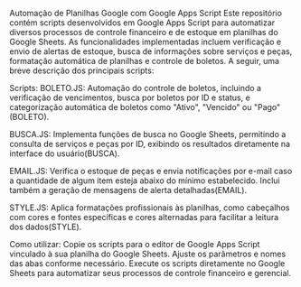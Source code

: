 Automação de Planilhas Google com Google Apps Script
Este repositório contém scripts desenvolvidos em Google Apps Script para automatizar diversos processos de controle financeiro e de estoque em planilhas do Google Sheets. As funcionalidades implementadas incluem verificação e envio de alertas de estoque, busca de informações sobre serviços e peças, formatação automática de planilhas e controle de boletos. A seguir, uma breve descrição dos principais scripts:

Scripts:
BOLETO.JS:
Automação do controle de boletos, incluindo a verificação de vencimentos, busca por boletos por ID e status, e categorização automática de boletos como "Ativo", "Vencido" ou "Pago"​(BOLETO).

BUSCA.JS:
Implementa funções de busca no Google Sheets, permitindo a consulta de serviços e peças por ID, exibindo os resultados diretamente na interface do usuário​(BUSCA).

EMAIL.JS:
Verifica o estoque de peças e envia notificações por e-mail caso a quantidade de algum item esteja abaixo do mínimo estabelecido. Inclui também a geração de mensagens de alerta detalhadas​(EMAIL).

STYLE.JS:
Aplica formatações profissionais às planilhas, como cabeçalhos com cores e fontes específicas e cores alternadas para facilitar a leitura dos dados​(STYLE).

Como utilizar:
Copie os scripts para o editor de Google Apps Script vinculado à sua planilha do Google Sheets.
Ajuste os parâmetros e nomes das abas conforme necessário.
Execute os scripts diretamente no Google Sheets para automatizar seus processos de controle financeiro e gerencial.
